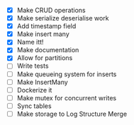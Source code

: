 - [X] Make CRUD operations
- [X] Make serialize deserialise work
- [x] Add timestamp field
- [x] Make insert many
- [X] Name itt!
- [X] Make documentation
- [X] Allow for partitions  
- [ ] Write tests
- [ ] Make queueing system for inserts
- [ ] Make InsertMany  
- [ ] Dockerize it
- [ ] Make mutex for concurrent writes
- [ ] Sync tables
- [ ] Make storage to Log Structure Merge